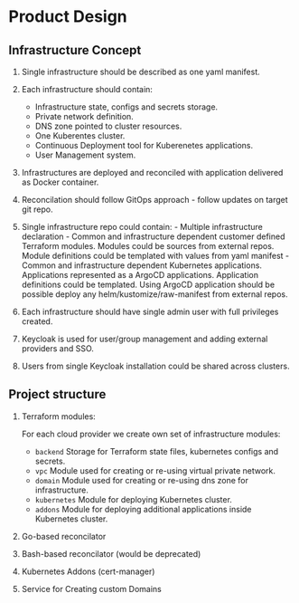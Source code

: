 # Product Design

## Infrastructure Concept

  1. Single infrastructure should be described as one yaml manifest.

  2. Each infrastructure should contain:

      - Infrastructure state, configs and secrets storage.
      - Private network definition.
      - DNS zone pointed to cluster resources.
      - One Kuberentes cluster.
      - Continuous Deployment tool for Kuberenetes applications.
      - User Management system.

  3. Infrastructures are deployed and reconciled with application delivered as Docker container.

  4. Reconcilation should follow GitOps approach - follow updates on target git repo.

  5. Single infrastructure repo could contain:
    - Multiple infrastructure declaration
    - Common and infrastructure dependent customer defined Terraform modules.
      Modules could be sources from external repos.
      Module definitions could be templated with values from yaml manifest
    - Common and infrastructure dependent Kubernetes applications.
      Applications represented as a ArgoCD applications.
      Application definitions could be templated.
      Using ArgoCD application should be possible deploy any helm/kustomize/raw-manifest from external repos.

  6. Each infrastructure should have single admin user with full privileges created.

  7. Keycloak is used for user/group management and adding external providers and SSO.

  8. Users from single Keycloak installation could be shared across clusters.

## Project structure

  1. Terraform modules:

     For each cloud provider we create own set of infrastructure modules:  
     - `backend` Storage for Terraform state files, kubernetes configs and secrets.  
     - `vpc` Module used for creating or re-using virtual private network.  
     - `domain` Module used for creating or re-using dns zone for infrastructure.  
     - `kubernetes` Module for deploying Kubernetes cluster.  
     - `addons` Module for deploying additional applications inside Kubernetes cluster.  

  2. Go-based reconcilator
  3. Bash-based reconcilator (would be deprecated)
  4. Kubernetes Addons (cert-manager)
  5. Service for Creating custom Domains
